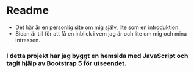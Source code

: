 # Readme
- Det här är en personlig site om mig själv, lite som en introduktion. 
- Sidan är till för att få en inblick i vem jag är och lite om mig och mina intressen. 

### I detta projekt har jag byggt en hemsida med JavaScript och tagit hjälp av Bootstrap 5 för utseendet. 
